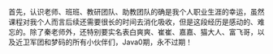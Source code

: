 首先，认识老师、班班、教研团队、助教团队的确是我个人职业生涯的幸运，虽然课程对我个人而言后续还需要很长的时间去消化吸收，但是这段经历是感动的、难忘的。除了秦老师外，还特别要实名表白爽爽、崔崔、嘉嘉、猫大人、富飞哥，以及近卫军团和梦码的所有小伙伴们，Java0期，永不过期！